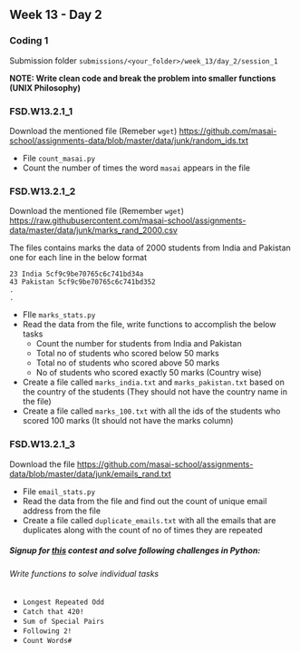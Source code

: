 ## Week 13 - Day 2

### Coding 1

Submission folder `submissions/<your_folder>/week_13/day_2/session_1`

**NOTE: Write clean code and break the problem into smaller functions (UNIX Philosophy)**

### FSD.W13.2.1_1

Download the mentioned file (Remeber `wget`) https://github.com/masai-school/assignments-data/blob/master/data/junk/random_ids.txt

- File `count_masai.py`
- Count the number of times the word `masai` appears in the file

### FSD.W13.2.1_2

Download the mentioned file (Remember `wget`) https://raw.githubusercontent.com/masai-school/assignments-data/master/data/junk/marks_rand_2000.csv

The files contains marks the data of 2000 students from India and Pakistan one for each line in the below format

``` 
23 India 5cf9c9be70765c6c741bd34a
43 Pakistan 5cf9c9be70765c6c741bd352
.
.

```

- FIle `marks_stats.py`
- Read the data from the file, write functions to accomplish the below tasks
  - Count the number for students from India and Pakistan
  - Total no of students who scored below 50 marks 
  - Total no of students who scored above 50 marks
  - No of students who scored exactly 50 marks (Country wise)
- Create a file called `marks_india.txt` and `marks_pakistan.txt` based on the country of the students (They should not have the country name in the file)
- Create a file called `marks_100.txt` with all the ids of the students who scored 100 marks (It should not have the marks column)

### FSD.W13.2.1_3

Download the file https://github.com/masai-school/assignments-data/blob/master/data/junk/emails_rand.txt

- File `email_stats.py`
- Read the data from the file and find out the count of unique email address from the file
- Create a file called `duplicate_emails.txt` with all the emails that are duplicates along with the count of no of times they are repeated

##### Signup for [this](https://www.hackerrank.com/masai-python-practice) contest and solve following challenges in Python:
###### Write functions to solve individual tasks

* ```Longest Repeated Odd```
* ```Catch that 420!```
* ```Sum of Special Pairs```
* ```Following 2!```
* ```Count Words#```